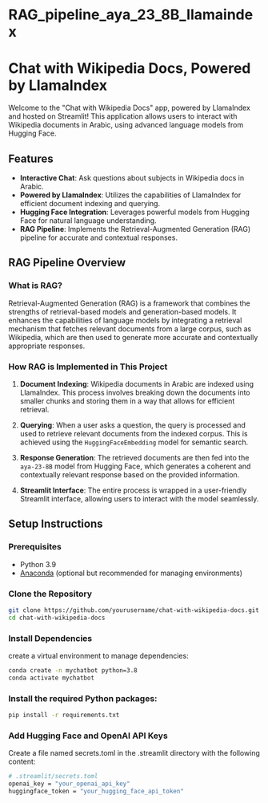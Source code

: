 # RAG_pipeline_aya_23_8B_llamaindex
# Chat with Wikipedia Docs, Powered by LlamaIndex

Welcome to the "Chat with Wikipedia Docs" app, powered by LlamaIndex and hosted on Streamlit! This application allows users to interact with Wikipedia documents in Arabic, using advanced language models from Hugging Face.

## Features

- **Interactive Chat**: Ask questions about subjects in Wikipedia docs in Arabic.
- **Powered by LlamaIndex**: Utilizes the capabilities of LlamaIndex for efficient document indexing and querying.
- **Hugging Face Integration**: Leverages powerful models from Hugging Face for natural language understanding.
- **RAG Pipeline**: Implements the Retrieval-Augmented Generation (RAG) pipeline for accurate and contextual responses.

## RAG Pipeline Overview

### What is RAG?

Retrieval-Augmented Generation (RAG) is a framework that combines the strengths of retrieval-based models and generation-based models. It enhances the capabilities of language models by integrating a retrieval mechanism that fetches relevant documents from a large corpus, such as Wikipedia, which are then used to generate more accurate and contextually appropriate responses.

### How RAG is Implemented in This Project

1. **Document Indexing**: Wikipedia documents in Arabic are indexed using LlamaIndex. This process involves breaking down the documents into smaller chunks and storing them in a way that allows for efficient retrieval.

2. **Querying**: When a user asks a question, the query is processed and used to retrieve relevant documents from the indexed corpus. This is achieved using the `HuggingFaceEmbedding` model for semantic search.

3. **Response Generation**: The retrieved documents are then fed into the `aya-23-8B` model from Hugging Face, which generates a coherent and contextually relevant response based on the provided information.

4. **Streamlit Interface**: The entire process is wrapped in a user-friendly Streamlit interface, allowing users to interact with the model seamlessly.

## Setup Instructions

### Prerequisites

- Python 3.9 
- [Anaconda](https://www.anaconda.com/products/individual) (optional but recommended for managing environments)

### Clone the Repository

```sh
git clone https://github.com/yourusername/chat-with-wikipedia-docs.git
cd chat-with-wikipedia-docs
```
### Install Dependencies
create a virtual environment to manage dependencies:
```sh
conda create -n mychatbot python=3.8
conda activate mychatbot
```
### Install the required Python packages:
```sh
pip install -r requirements.txt
```
### Add Hugging Face and OpenAI API Keys
Create a file named secrets.toml in the .streamlit directory with the following content:
```sh
# .streamlit/secrets.toml
openai_key = "your_openai_api_key"
huggingface_token = "your_hugging_face_api_token"
```
